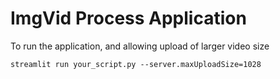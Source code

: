 # ImgVid Process Application


To run the application, and allowing upload of larger video size
```shell
streamlit run your_script.py --server.maxUploadSize=1028
```